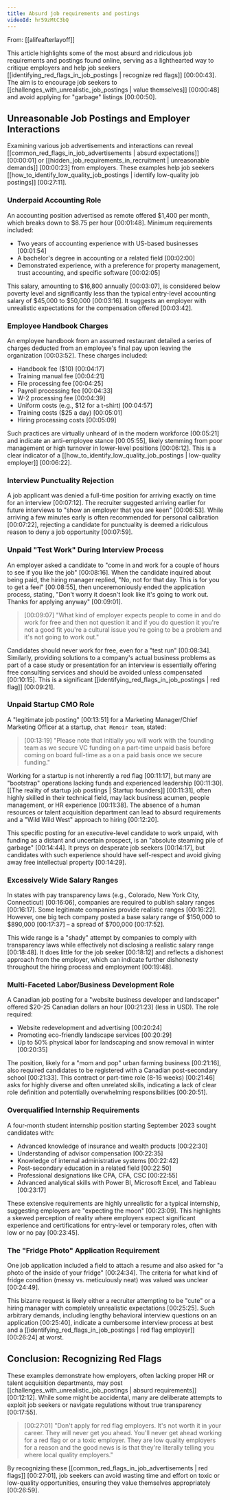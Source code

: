 ```yaml
---
title: Absurd job requirements and postings
videoId: hr59zMtC3bQ
---
```


From: [[alifeafterlayoff]] <br/> 

This article highlights some of the most absurd and ridiculous job requirements and postings found online, serving as a lighthearted way to critique employers and help job seekers [[identifying_red_flags_in_job_postings | recognize red flags]] <a class="yt-timestamp" data-t="00:00:43">[00:00:43]</a>. The aim is to encourage job seekers to [[challenges_with_unrealistic_job_postings | value themselves]] <a class="yt-timestamp" data-t="00:00:48">[00:00:48]</a> and avoid applying for "garbage" listings <a class="yt-timestamp" data-t="00:00:50">[00:00:50]</a>.

## Unreasonable Job Postings and Employer Interactions

Examining various job advertisements and interactions can reveal [[common_red_flags_in_job_advertisements | absurd expectations]] <a class="yt-timestamp" data-t="00:00:01">[00:00:01]</a> or [[hidden_job_requirements_in_recruitment | unreasonable demands]] <a class="yt-timestamp" data-t="00:00:23">[00:00:23]</a> from employers. These examples help job seekers [[how_to_identify_low_quality_job_postings | identify low-quality job postings]] <a class="yt-timestamp" data-t="00:27:11">[00:27:11]</a>.

### Underpaid Accounting Role
An accounting position advertised as remote offered $1,400 per month, which breaks down to $8.75 per hour <a class="yt-timestamp" data-t="00:01:48">[00:01:48]</a>.
Minimum requirements included:
*   Two years of accounting experience with US-based businesses <a class="yt-timestamp" data-t="00:01:54">[00:01:54]</a>
*   A bachelor's degree in accounting or a related field <a class="yt-timestamp" data-t="00:02:00">[00:02:00]</a>
*   Demonstrated experience, with a preference for property management, trust accounting, and specific software <a class="yt-timestamp" data-t="00:02:05">[00:02:05]</a>

This salary, amounting to $16,800 annually <a class="yt-timestamp" data-t="00:03:07">[00:03:07]</a>, is considered below poverty level and significantly less than the typical entry-level accounting salary of $45,000 to $50,000 <a class="yt-timestamp" data-t="00:03:16">[00:03:16]</a>. It suggests an employer with unrealistic expectations for the compensation offered <a class="yt-timestamp" data-t="00:03:42">[00:03:42]</a>.

### Employee Handbook Charges
An employee handbook from an assumed restaurant detailed a series of charges deducted from an employee's final pay upon leaving the organization <a class="yt-timestamp" data-t="00:03:52">[00:03:52]</a>. These charges included:
*   Handbook fee ($10) <a class="yt-timestamp" data-t="00:04:17">[00:04:17]</a>
*   Training manual fee <a class="yt-timestamp" data-t="00:04:21">[00:04:21]</a>
*   File processing fee <a class="yt-timestamp" data-t="00:04:25">[00:04:25]</a>
*   Payroll processing fee <a class="yt-timestamp" data-t="00:04:33">[00:04:33]</a>
*   W-2 processing fee <a class="yt-timestamp" data-t="00:04:39">[00:04:39]</a>
*   Uniform costs (e.g., $12 for a t-shirt) <a class="yt-timestamp" data-t="00:04:57">[00:04:57]</a>
*   Training costs ($25 a day) <a class="yt-timestamp" data-t="00:05:01">[00:05:01]</a>
*   Hiring processing costs <a class="yt-timestamp" data-t="00:05:09">[00:05:09]</a>

Such practices are virtually unheard of in the modern workforce <a class="yt-timestamp" data-t="00:05:21">[00:05:21]</a> and indicate an anti-employee stance <a class="yt-timestamp" data-t="00:05:55">[00:05:55]</a>, likely stemming from poor management or high turnover in lower-level positions <a class="yt-timestamp" data-t="00:06:12">[00:06:12]</a>. This is a clear indicator of a [[how_to_identify_low_quality_job_postings | low-quality employer]] <a class="yt-timestamp" data-t="00:06:22">[00:06:22]</a>.

### Interview Punctuality Rejection
A job applicant was denied a full-time position for arriving exactly on time for an interview <a class="yt-timestamp" data-t="00:07:12">[00:07:12]</a>. The recruiter suggested arriving earlier for future interviews to "show an employer that you are keen" <a class="yt-timestamp" data-t="00:06:53">[00:06:53]</a>. While arriving a few minutes early is often recommended for personal calibration <a class="yt-timestamp" data-t="00:07:22">[00:07:22]</a>, rejecting a candidate for punctuality is deemed a ridiculous reason to deny a job opportunity <a class="yt-timestamp" data-t="00:07:59">[00:07:59]</a>.

### Unpaid "Test Work" During Interview Process
An employer asked a candidate to "come in and work for a couple of hours to see if you like the job" <a class="yt-timestamp" data-t="00:08:16">[00:08:16]</a>. When the candidate inquired about being paid, the hiring manager replied, "No, not for that day. This is for you to get a feel" <a class="yt-timestamp" data-t="00:08:55">[00:08:55]</a>, then unceremoniously ended the application process, stating, "Don't worry it doesn't look like it's going to work out. Thanks for applying anyway" <a class="yt-timestamp" data-t="00:09:01">[00:09:01]</a>.

> [00:09:07] "What kind of employer expects people to come in and do work for free and then not question it and if you do question it you're not a good fit you're a cultural issue you're going to be a problem and it's not going to work out."

Candidates should never work for free, even for a "test run" <a class="yt-timestamp" data-t="00:08:34">[00:08:34]</a>. Similarly, providing solutions to a company's actual business problems as part of a case study or presentation for an interview is essentially offering free consulting services and should be avoided unless compensated <a class="yt-timestamp" data-t="00:10:15">[00:10:15]</a>. This is a significant [[identifying_red_flags_in_job_postings | red flag]] <a class="yt-timestamp" data-t="00:09:21">[00:09:21]</a>.

### Unpaid Startup CMO Role
A "legitimate job posting" <a class="yt-timestamp" data-t="00:13:51">[00:13:51]</a> for a Marketing Manager/Chief Marketing Officer at a startup, `chat Memoir team`, stated:

> [00:13:19] "Please note that initially you will work with the founding team as we secure VC funding on a part-time unpaid basis before coming on board full-time as a on a paid basis once we secure funding."

Working for a startup is not inherently a red flag <a class="yt-timestamp" data-t="00:11:17">[00:11:17]</a>, but many are "bootstrap" operations lacking funds and experienced leadership <a class="yt-timestamp" data-t="00:11:30">[00:11:30]</a>. [[The reality of startup job postings | Startup founders]] <a class="yt-timestamp" data-t="00:11:31">[00:11:31]</a>, often highly skilled in their technical field, may lack business acumen, people management, or HR experience <a class="yt-timestamp" data-t="00:11:38">[00:11:38]</a>. The absence of a human resources or talent acquisition department can lead to absurd requirements and a "Wild Wild West" approach to hiring <a class="yt-timestamp" data-t="00:12:20">[00:12:20]</a>.

This specific posting for an executive-level candidate to work unpaid, with funding as a distant and uncertain prospect, is an "absolute steaming pile of garbage" <a class="yt-timestamp" data-t="00:14:44">[00:14:44]</a>. It preys on desperate job seekers <a class="yt-timestamp" data-t="00:14:17">[00:14:17]</a>, but candidates with such experience should have self-respect and avoid giving away free intellectual property <a class="yt-timestamp" data-t="00:14:29">[00:14:29]</a>.

### Excessively Wide Salary Ranges
In states with pay transparency laws (e.g., Colorado, New York City, Connecticut) <a class="yt-timestamp" data-t="00:16:06">[00:16:06]</a>, companies are required to publish salary ranges <a class="yt-timestamp" data-t="00:16:17">[00:16:17]</a>. Some legitimate companies provide realistic ranges <a class="yt-timestamp" data-t="00:16:22">[00:16:22]</a>. However, one big tech company posted a base salary range of $150,000 to $890,000 <a class="yt-timestamp" data-t="00:17:37">[00:17:37]</a> – a spread of $700,000 <a class="yt-timestamp" data-t="00:17:52">[00:17:52]</a>.

This wide range is a "shady" attempt by companies to comply with transparency laws while effectively not disclosing a realistic salary range <a class="yt-timestamp" data-t="00:18:48">[00:18:48]</a>. It does little for the job seeker <a class="yt-timestamp" data-t="00:18:12">[00:18:12]</a> and reflects a dishonest approach from the employer, which can indicate further dishonesty throughout the hiring process and employment <a class="yt-timestamp" data-t="00:19:48">[00:19:48]</a>.

### Multi-Faceted Labor/Business Development Role
A Canadian job posting for a "website business developer and landscaper" offered $20-25 Canadian dollars an hour <a class="yt-timestamp" data-t="00:21:23">[00:21:23]</a> (less in USD). The role required:
*   Website redevelopment and advertising <a class="yt-timestamp" data-t="00:20:24">[00:20:24]</a>
*   Promoting eco-friendly landscape services <a class="yt-timestamp" data-t="00:20:29">[00:20:29]</a>
*   Up to 50% physical labor for landscaping and snow removal in winter <a class="yt-timestamp" data-t="00:20:35">[00:20:35]</a>

The position, likely for a "mom and pop" urban farming business <a class="yt-timestamp" data-t="00:21:16">[00:21:16]</a>, also required candidates to be registered with a Canadian post-secondary school <a class="yt-timestamp" data-t="00:21:33">[00:21:33]</a>. This contract or part-time role (8-16 weeks) <a class="yt-timestamp" data-t="00:21:46">[00:21:46]</a> asks for highly diverse and often unrelated skills, indicating a lack of clear role definition and potentially overwhelming responsibilities <a class="yt-timestamp" data-t="00:20:51">[00:20:51]</a>.

### Overqualified Internship Requirements
A four-month student internship position starting September 2023 sought candidates with:
*   Advanced knowledge of insurance and wealth products <a class="yt-timestamp" data-t="00:22:30">[00:22:30]</a>
*   Understanding of advisor compensation <a class="yt-timestamp" data-t="00:22:35">[00:22:35]</a>
*   Knowledge of internal administrative systems <a class="yt-timestamp" data-t="00:22:42">[00:22:42]</a>
*   Post-secondary education in a related field <a class="yt-timestamp" data-t="00:22:50">[00:22:50]</a>
*   Professional designations like CPA, CFA, CSC <a class="yt-timestamp" data-t="00:22:55">[00:22:55]</a>
*   Advanced analytical skills with Power BI, Microsoft Excel, and Tableau <a class="yt-timestamp" data-t="00:23:17">[00:23:17]</a>

These extensive requirements are highly unrealistic for a typical internship, suggesting employers are "expecting the moon" <a class="yt-timestamp" data-t="00:23:09">[00:23:09]</a>. This highlights a skewed perception of reality where employers expect significant experience and certifications for entry-level or temporary roles, often with low or no pay <a class="yt-timestamp" data-t="00:23:45">[00:23:45]</a>.

### The "Fridge Photo" Application Requirement
One job application included a field to attach a resume and also asked for "a photo of the inside of your fridge" <a class="yt-timestamp" data-t="00:24:34">[00:24:34]</a>. The criteria for what kind of fridge condition (messy vs. meticulously neat) was valued was unclear <a class="yt-timestamp" data-t="00:24:49">[00:24:49]</a>.

This bizarre request is likely either a recruiter attempting to be "cute" or a hiring manager with completely unrealistic expectations <a class="yt-timestamp" data-t="00:25:25">[00:25:25]</a>. Such arbitrary demands, including lengthy behavioral interview questions on an application <a class="yt-timestamp" data-t="00:25:40">[00:25:40]</a>, indicate a cumbersome interview process at best and a [[identifying_red_flags_in_job_postings | red flag employer]] <a class="yt-timestamp" data-t="00:26:24">[00:26:24]</a> at worst.

## Conclusion: Recognizing Red Flags
These examples demonstrate how employers, often lacking proper HR or talent acquisition departments, may post [[challenges_with_unrealistic_job_postings | absurd requirements]] <a class="yt-timestamp" data-t="00:12:12">[00:12:12]</a>. While some might be accidental, many are deliberate attempts to exploit job seekers or navigate regulations without true transparency <a class="yt-timestamp" data-t="00:17:55">[00:17:55]</a>.

> [00:27:01] "Don't apply for red flag employers. It's not worth it in your career. They will never get you ahead. You'll never get ahead working for a red flag or or a toxic employer. They are low quality employers for a reason and the good news is is that they're literally telling you where local quality employers."

By recognizing these [[common_red_flags_in_job_advertisements | red flags]] <a class="yt-timestamp" data-t="00:27:01">[00:27:01]</a>, job seekers can avoid wasting time and effort on toxic or low-quality opportunities, ensuring they value themselves appropriately <a class="yt-timestamp" data-t="00:26:59">[00:26:59]</a>.